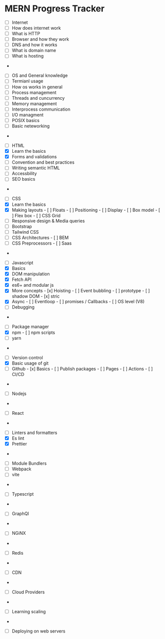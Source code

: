 # MERN Progress Tracker
- [ ]  Internet
  - [ ]  How does internet work
  - [ ]  What is HTTP
  - [ ]  Browser and how they work
  - [ ]  DNS and how it works
  - [ ]  What is domain name
  - [ ]  What is hosting
-  
- [ ]  OS and General knowledge
  - [ ]  Termianl usage
  - [ ]  How os works in general
  - [ ]  Process management
  - [ ]  Threads and cuncurrency
  - [ ]  Memory management
  - [ ]  Interprocess communication
  - [ ]  I/O managment
  - [ ]  POSIX basics
  - [ ]  Basic neteworking
-  
- [ ]  HTML
  - [x]  Learn the basics
  - [x]  Forms and validations
  - [ ]  Convention and best practices
  - [ ]  Writing semantic HTML
  - [ ]  Accessbility
  - [ ]  SEO basics
-  
- [ ]  CSS
  - [x]  Learn the basics
  - [x]  Making layouts
    - [ ]  Floats
    - [ ]  Positioning
    - [ ]  Display
    - [ ]  Box model
    - [ ]  Flex box
    - [ ]  CSS Grid
  - [ ]  Responsive design & Media queries
  - [ ]  Bootstrap
  - [ ]  Tailwind CSS
  - [ ]  CSS Architectures
    - [ ]  BEM
  - [ ]  CSS Preprocessors
    - [ ]  Saas
-  
- [ ]  Javascript
  - [x]  Basics
  - [x]  DOM manipulation
  - [x]  Fetch API
  - [x]  es6+ and modular js
  - [x]  More concepts
    - [x]  Hoisting
    - [ ]  Event bubbling
    - [ ]  prototype
    - [ ]  shadow DOM
    - [x]  stric
  - [x]  Async
    - [ ]  Eventloop
    - [ ]  promises / Callbacks
    - [ ]  OS level (V8)
  - [ ]  Debugging
-  
- [ ]  Package manager
  - [x]  npm
    - [ ]  npm scripts
  - [ ]  yarn
-  
- [ ]  Version control
  - [x]  Basic usage of git
  - [ ]  Github
    - [x]  Basics
    - [ ]  Publish packages
    - [ ]  Pages
    - [ ]  Actions
    - [ ]  CI/CD
-  
- [ ]  Nodejs
-  
- [ ]  React
-  
- [ ]  Linters and formatters
  - [x]  Es lint
  - [X]  Prettier
-  
- [ ]  Module Bundlers
  - [ ]  Webpack
  - [ ]  vite
-  
- [ ]  Typescript
-
- [ ]  GraphQl
-
- [ ]  NGiNX
-
- [ ]  Redis
-
- [ ]  CDN
-
- [ ]  Cloud Providers
-
- [ ]  Learning scaling
-
- [ ]  Deploying on web servers